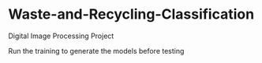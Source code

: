 # Waste-and-Recycling-Classification
Digital Image Processing Project

Run the training to generate the models before testing
